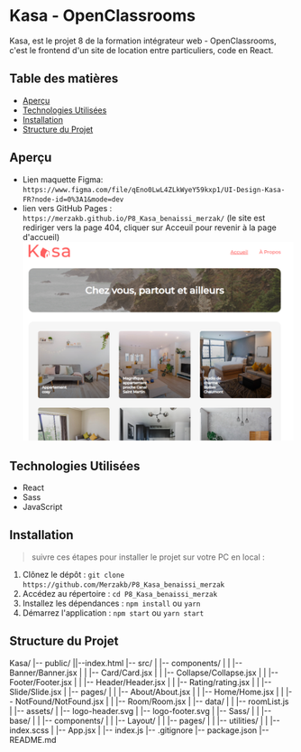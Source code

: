 # Kasa - OpenClassrooms 

Kasa, est le projet 8 de la formation intégrateur web - OpenClassrooms, 
c'est le frontend d'un site de location entre particuliers, code en React.
 

## Table des matières

- [Aperçu](#aperçu)
- [Technologies Utilisées](#technologies-utilisées)
- [Installation](#installation)
- [Structure du Projet](#structure-du-projet)

## Aperçu

- Lien maquette Figma: `https://www.figma.com/file/qEno0LwL4ZLkWyeY59kxp1/UI-Design-Kasa-FR?node-id=0%3A1&mode=dev`
- lien vers GitHub Pages : `https://merzakb.github.io/P8_Kasa_benaissi_merzak/` (le site est rediriger vers la page 404,
                             cliquer sur Acceuil pour revenir à la page d'accueil)
![page d'accueil - kasa](kasa-home_page.png)

## Technologies Utilisées

- React
- Sass
- JavaScript

## Installation
> suivre ces étapes pour installer le projet sur votre PC en local : 

1. Clônez le dépôt : `git clone https://github.com/Merzakb/P8_Kasa_benaissi_merzak`
2. Accédez au répertoire : `cd P8_Kasa_benaissi_merzak`
3. Installez les dépendances : `npm install` ou `yarn`
4. Démarrez l'application : `npm start` ou `yarn start`

## Structure du Projet

Kasa/
|-- public/
||--index.html
|-- src/
| |-- components/
| | |-- Banner/Banner.jsx
| | |-- Card/Card.jsx
| | |-- Collapse/Collapse.jsx
| | |-- Footer/Footer.jsx
| | |-- Header/Header.jsx
| | |-- Rating/rating.jsx
| | |-- Slide/Slide.jsx
| |-- pages/
| | |-- About/About.jsx
| | |-- Home/Home.jsx
| | |-- NotFound/NotFound.jsx
| | |-- Room/Room.jsx
| |-- data/
| | |-- roomList.js
| |-- assets/
| |-- logo-header.svg
| |-- logo-footer.svg
| |-- Sass/
| | |-- base/
| | |-- components/
| | |-- Layout/
| | |-- pages/
| | |-- utilities/
| | |-- index.scss
| |-- App.jsx
| |-- index.js
|-- .gitignore
|-- package.json
|-- README.md

